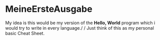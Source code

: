 # MeineErsteAusgabe
My idea is this would be my version of the **Hello, World** program which i would try to write in every language./
/
Just think of this as my personal basic Cheat Sheet.
